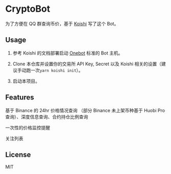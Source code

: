# CryptoBot

为了方便在 QQ 群查询币价，基于 [Koishi](https://koishi.js.org/) 写了这个 Bot。

## Usage

1. 参考 Koishi 的文档部署启动 [Onebot](https://github.com/howmanybots/onebot) 标准的 Bot 主机。

2. Clone 本仓库并设置你的交易所 API Key, Secret 以及 Koishi 相关的设置（建议手动跑一次`yarn koishi init`）。

3. 启动本项目。

## Features

基于 Binance 的 24hr 价格情况查询 （部分 Binance 未上架币种基于 Huobi Pro 查询）、深度信息查询、合约持仓比例查询

一次性的价格监控提醒

关注列表

## License

MIT
